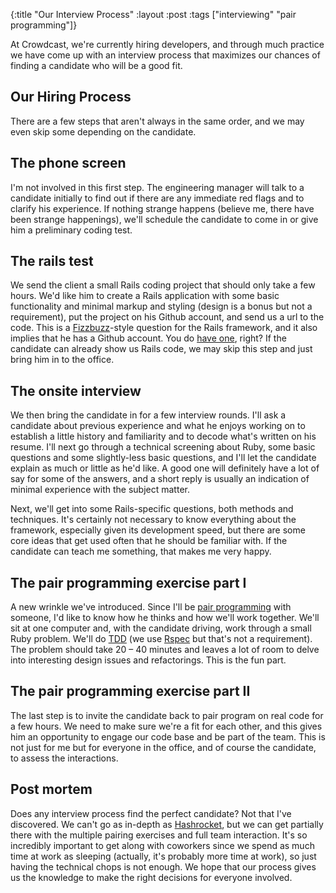 {:title "Our Interview Process"
:layout :post
:tags ["interviewing" "pair programming"]}

At Crowdcast, we're currently hiring developers, and through much practice we have come up with an
interview process that maximizes our chances of finding a candidate who will be a good fit.

## Our Hiring Process

There are a few steps that aren't always in the same order, and we may even skip some depending on
the candidate.

## The phone screen

I'm not involved in this first step. The engineering manager will talk to a candidate initially to
find out if there are any immediate red flags and to clarify his experience. If nothing strange
happens (believe me, there have been strange happenings), we'll schedule the candidate to come in
or give him a preliminary coding test.

## The rails test

We send the client a small Rails coding project that should only take a few hours. We'd like him
to create a Rails application with some basic functionality and minimal markup and styling (design
is a bonus but not a requirement), put the project on his Github account, and send us a url to the
code. This is a [Fizzbuzz](http://blog.codinghorror.com/why-cant-programmers-program/)-style
question for the Rails framework, and it also implies that he has a Github account. You do
[have one](https://github.com/dbolson), right? If the candidate can already show us Rails code, we
may skip this step and just bring him in to the office.

## The onsite interview

We then bring the candidate in for a few interview rounds. I'll ask a candidate about previous
experience and what he enjoys working on to establish a little history and familiarity and to
decode what's written on his resume. I'll next go through a technical screening about Ruby, some
basic questions and some slightly-less basic questions, and I'll let the candidate explain as much
or little as he'd like. A good one will definitely have a lot of say for some of the answers, and
a short reply is usually an indication of minimal experience with the subject matter.

Next, we'll get into some Rails-specific questions, both methods and techniques. It's certainly
not necessary to know everything about the framework, especially given its development speed, but
there are some core ideas that get used often that he should be familiar with. If the candidate
can teach me something, that makes me very happy.

## The pair programming exercise part I

A new wrinkle we've introduced. Since I'll be [pair programming](https://en.wikipedia.org/wiki/Pair_programming)
with someone, I'd like to know how he thinks and how we'll work together. We'll sit at one
computer and, with the candidate driving, work through a small Ruby problem. We'll do
[TDD](https://en.wikipedia.org/wiki/Test-driven_development) (we use [Rspec](https://www.relishapp.com/rspec)
but that's not a requirement). The problem should take 20 – 40 minutes and leaves a lot of room to
delve into interesting design issues and refactorings. This is the fun part.

## The pair programming exercise part II

The last step is to invite the candidate back to pair program on real code for a few hours. We
need to make sure we're a fit for each other, and this gives him an opportunity to engage our code
base and be part of the team. This is not just for me but for everyone in the office, and of
course the candidate, to assess the interactions.

## Post mortem

Does any interview process find the perfect candidate? Not that I've discovered. We can't go as
in-depth as [Hashrocket](https://gist.github.com/obie/652092), but we can get partially there with
the multiple pairing exercises and full team interaction. It's so incredibly important to get
along with coworkers since we spend as much time at work as sleeping (actually, it's probably more
time at work), so just having the technical chops is not enough. We hope that our process gives us
the knowledge to make the right decisions for everyone involved.
